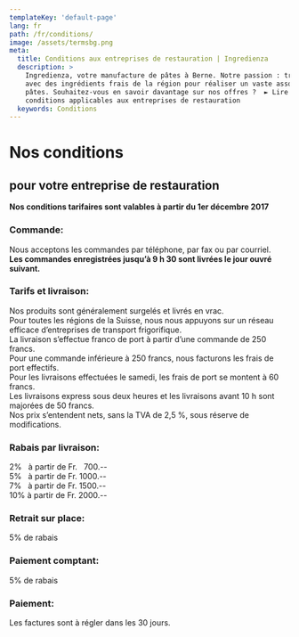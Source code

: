 ```yaml
---
templateKey: 'default-page'
lang: fr 
path: /fr/conditions/
image: /assets/termsbg.png
meta:
  title: Conditions aux entreprises de restauration | Ingredienza 
  description: >
    Ingredienza, votre manufacture de pâtes à Berne. Notre passion : travailler
    avec des ingrédients frais de la région pour réaliser un vaste assortiment de
    pâtes. Souhaitez-vous en savoir davantage sur nos offres ?  ► Lire les
    conditions applicables aux entreprises de restauration
  keywords: Conditions 
---
```


# Nos conditions 

## pour votre entreprise de restauration 

**Nos conditions tarifaires sont valables à partir du 1er décembre 2017**

### Commande:

Nous acceptons les commandes par téléphone, par fax ou par courriel.<br/>
**Les commandes enregistrées jusqu’à 9 h 30 sont livrées le jour ouvré
suivant.**

### Tarifs et livraison:

Nos produits sont généralement surgelés et livrés en vrac.<br/>
Pour toutes les régions de la Suisse, nous nous appuyons sur un réseau efficace
d’entreprises de transport frigorifique.<br/>
La livraison s’effectue franco de port à partir d’une commande de 250
francs.<br/>
Pour une commande inférieure à 250 francs, nous facturons les frais de port
effectifs.<br/>
Pour les livraisons effectuées le samedi, les frais de port se montent à 60
francs.<br/>
Les livraisons express sous deux heures et les livraisons avant 10 h sont
majorées de 50 francs.<br/>
Nos prix s’entendent nets, sans la TVA de 2,5 %, sous réserve de modifications.

### Rabais par livraison:

2%  &nbsp;&nbsp;à partir de Fr. &nbsp;&nbsp;700.-- <br/>
5%  &nbsp;&nbsp;à partir de Fr. 1000.-- <br/>
7%  &nbsp;&nbsp;à partir de Fr. 1500.-- <br/>
10% à partir de Fr. 2000.-- <br/>

### Retrait sur place:

5% de rabais

### Paiement comptant:

5% de rabais

### Paiement:

Les factures sont à régler dans les 30 jours.


